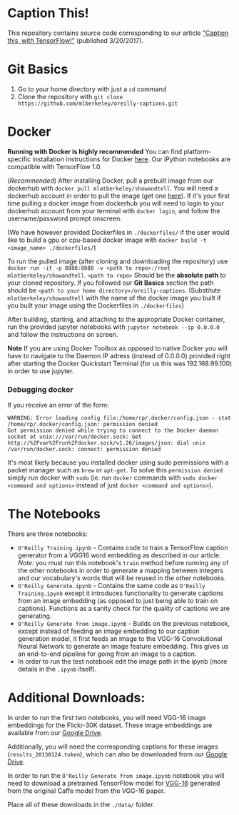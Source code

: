 # Caption This!
This repository contains source code corresponding to our article ["Caption this, with TensorFlow!"]( https://www.oreilly.com/learning/caption-this-with-tensorflow) (published 3/20/2017).

# Git Basics
1. Go to your home directory with just a `cd` command
2. Clone the repository with `git clone https://github.com/mlberkeley/oreilly-captions.git`

# Docker
**Running with Docker is highly recommended**
You can find platform-specific installation instructions for Docker [here](https://docs.docker.com/engine/installation/#platform-support-matrix). Our iPython notebooks are compatible with TensorFlow 1.0.

(*Recommended*) After installing Docker, pull a prebuilt image from our dockerhub with `docker pull mlatberkeley/showandtell`. You will need a dockerhub account in order to pull the image (get one [here](https://hub.docker.com/)). If it's your first time pulling a docker image from dockerhub you will need to login to your dockerhub account from your terminal with `docker login`, and follow the username/password prompt onscreen.

(We have however provided Dockerfiles in `./dockerfiles/` if the user would like to build a gpu or cpu-based docker image with `docker build -t <image_name> ./dockerfiles/`)

To run the pulled image (after cloning and downloading the repository) use `docker run -it -p 8888:8888 -v <path to repo>:/root mlatberkeley/showandtell`. `<path to repo>` Should be the __absolute path__ to your cloned repository. If you followed our **Git Basics** section the path should be `<path to your home directory>/oreilly-captions`. (Substitute `mlatberkeley/showandtell` with the name of the docker image you built if you built your image using the Dockerfiles in `./dockerfiles`) 

After building, starting, and attaching to the appropriate Docker container, run the provided jupyter notebooks with `jupyter notebook --ip 0.0.0.0` and follow the instructions on screen.

**Note**
If you are using Docker Toolbox as opposed to native Docker you will have to navigate to the Daemon IP adress (instead of 0.0.0.0) provided right after starting the Docker Quickstart Terminal (for us this was 192.168.99.100) in order to use jupyter.

### Debugging docker
If you receive an error of the form:

```
WARNING: Error loading config file:/home/rp/.docker/config.json - stat /home/rp/.docker/config.json: permission denied
Got permission denied while trying to connect to the Docker daemon socket at unix:///var/run/docker.sock: Get http://%2Fvar%2Frun%2Fdocker.sock/v1.26/images/json: dial unix /var/run/docker.sock: connect: permission denied
```

It's most likely because you installed docker using sudo permissions with a packet manager such as `brew` or `apt-get`. To solve this `permission denied` simply run docker with `sudo` (ie. run `docker` commands with `sudo docker <command and options>` instead of just `docker <command and options>`). 

# The Notebooks
There are three notebooks:
* `O'Reilly Training.ipynb` - Contains code to train a TensorFlow caption generator from a VGG16 word embedding as described in our article. *Note:* you must run this notebook's `train` method before running any of the other notebooks in order to generate a mapping between integers and our vocabulary's words that will be reused in the other notebooks.
* `O'Reilly Generate.ipynb` - Contains the same code as `O'Reilly Training.ipynb` except it introduces functionality to generate captions from an image embedding (as opposed to just being able to train on captions). Functions as a sanity check for the quality of captions we are generating.
* `O'Reilly Generate from image.ipynb` - Builds on the previous notebook, except instead of feeding an image embedding to our caption generation model, it first feeds an image to the VGG-16 Convolutional Neural Network to generate an image feature embedding. This gives us an end-to-end pipeline for going from an image to a caption.
 * In order to run the test notebook edit the image path in the ipynb (more details in the `.ipynb` itself).

# Additional Downloads:
In order to run the first two notebooks, you will need VGG-16 image embeddings for the Flickr-30K dataset. These image embeddings are available from our [Google Drive](https://drive.google.com/file/d/0B5o40yxdA9PqTnJuWGVkcFlqcG8/view?usp=sharing).

Additionally, you will need the corresponding captions for these images (`results_20130124.token`), which can also be downloaded from our [Google Drive](https://drive.google.com/file/d/0B2vTU3h54lTydXFjSVM5T2t4WmM/view?usp=sharing).

In order to run the `O'Reilly Generate from image.ipynb` notebook you will need to download a pretrained TensorFlow model for [VGG-16](https://drive.google.com/file/d/0B2vTU3h54lTyaDczbFhsZFpsUGs/view?usp=sharing) generated from the original Caffe model from the VGG-16 paper. 

Place all of these downloads in the `./data/` folder.

